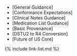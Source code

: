 
- [General Guidance]
- [Conformance Expectations]
- [Clinical Notes Guidance]
- [Medication List Guidance]
- [Basic Provenance]
- [DSTU2 to R4 Conversion]
- [Future of US Core]

{% include link-list.md %}
